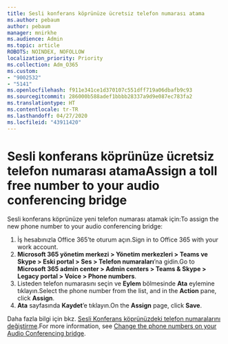 ```yaml
---
title: Sesli konferans köprünüze ücretsiz telefon numarası atama
ms.author: pebaum
author: pebaum
manager: mnirkhe
ms.audience: Admin
ms.topic: article
ROBOTS: NOINDEX, NOFOLLOW
localization_priority: Priority
ms.collection: Adm_O365
ms.custom:
- "9002532"
- "5141"
ms.openlocfilehash: f911e341ce1d370107c551dff719a06dbafb9c93
ms.sourcegitcommit: 286000b588adef1bbbb28337a9d9e087ec783fa2
ms.translationtype: HT
ms.contentlocale: tr-TR
ms.lasthandoff: 04/27/2020
ms.locfileid: "43911420"
---
```

# <a name="assign-a-toll-free-number-to-your-audio-conferencing-bridge"></a><span data-ttu-id="e15cc-102">Sesli konferans köprünüze ücretsiz telefon numarası atama</span><span class="sxs-lookup"><span data-stu-id="e15cc-102">Assign a toll free number to your audio conferencing bridge</span></span>

<span data-ttu-id="e15cc-103">Sesli konferans köprünüze yeni telefon numarası atamak için:</span><span class="sxs-lookup"><span data-stu-id="e15cc-103">To assign the new phone number to your audio conferencing bridge:</span></span>

1. <span data-ttu-id="e15cc-104">İş hesabınızla Office 365’te oturum açın.</span><span class="sxs-lookup"><span data-stu-id="e15cc-104">Sign in to Office 365 with your work account.</span></span>
2. <span data-ttu-id="e15cc-105">**Microsoft 365 yönetim merkezi > Yönetim merkezleri > Teams ve Skype > Eski portal > Ses > Telefon numaraları**’na gidin.</span><span class="sxs-lookup"><span data-stu-id="e15cc-105">Go to **Microsoft 365 admin center > Admin centers > Teams & Skype > Legacy portal > Voice > Phone numbers**.</span></span>
3. <span data-ttu-id="e15cc-106">Listeden telefon numarasını seçin ve **Eylem** bölmesinde **Ata** eylemine tıklayın.</span><span class="sxs-lookup"><span data-stu-id="e15cc-106">Select the phone number from the list, and in the **Action** pane, click **Assign**.</span></span>
4. <span data-ttu-id="e15cc-107">**Ata** sayfasında **Kaydet**’e tıklayın.</span><span class="sxs-lookup"><span data-stu-id="e15cc-107">On the **Assign** page, click **Save**.</span></span>

<span data-ttu-id="e15cc-108">Daha fazla bilgi için bkz. [Sesli Konferans köprünüzdeki telefon numaralarını değiştirme](https://docs.microsoft.com/MicrosoftTeams/change-the-phone-numbers-on-your-audio-conferencing-bridge).</span><span class="sxs-lookup"><span data-stu-id="e15cc-108">For more information, see [Change the phone numbers on your Audio Conferencing bridge](https://docs.microsoft.com/MicrosoftTeams/change-the-phone-numbers-on-your-audio-conferencing-bridge).</span></span>
